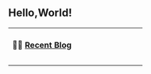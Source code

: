 ## Hello,World!

<table width="960px">
<tr>
<td valign="top" width="50%">

#### 🤾‍♂️ <a href="https://blog.acwinds.com" target="_blank">Recent Blog</a>

<!-- blog starts -->
<!-- blog ends -->


</td>
<td valign="top" width="50%">

<!-- recent_releases starts -->
<!-- recent_releases ends -->
</td>
</tr>
<tr>
<td valign="top" width="50%">


</td>
<td valign="top" width="50%">
<!-- weekly starts -->
<!-- weekly ends -->

</td>
</tr>

</table>
